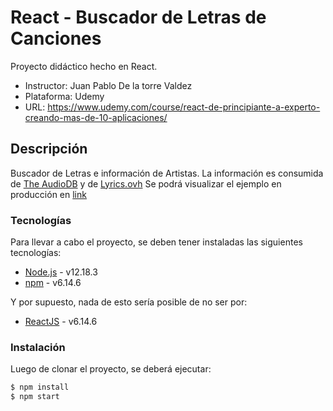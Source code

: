 # React - Buscador de Letras de Canciones

Proyecto didáctico hecho en React.

  - Instructor: Juan Pablo De la torre Valdez
  - Plataforma: Udemy
  - URL: https://www.udemy.com/course/react-de-principiante-a-experto-creando-mas-de-10-aplicaciones/

## Descripción

Buscador de Letras e información de Artistas. La información es consumida de [The AudioDB](https://www.theaudiodb.com/.) y de [Lyrics.ovh](https://lyricsovh.docs.apiary.io/)
Se podrá visualizar el ejemplo en producción en [link](https://heuristic-raman-1892dc.netlify.app)

### Tecnologías

Para llevar a cabo el proyecto, se deben tener instaladas las siguientes tecnologías:

* [Node.js] - v12.18.3
* [npm] - v6.14.6

Y por supuesto, nada de esto sería posible de no ser por: 
* [ReactJS] - v6.14.6

### Instalación

Luego de clonar el proyecto, se deberá ejecutar:

```sh
$ npm install
$ npm start
```



[node.js]: <https://nodejs.org/>
[npm]: <https://www.npmjs.com/>
[ReactJS]: <https://es.reactjs.org/>
